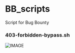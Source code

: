 # BB_scripts
Script for Bug Bounty

### 403-forbidden-bypass.sh
![IMAGE](https://i.imgur.com/seeKg5k.png)
